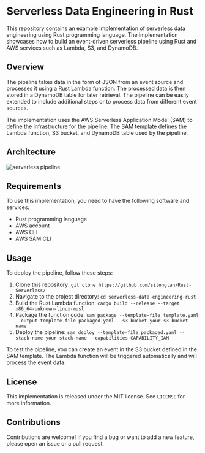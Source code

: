 # Serverless Data Engineering in Rust

This repository contains an example implementation of serverless data engineering using Rust programming language. The implementation showcases how to build an event-driven serverless pipeline using Rust and AWS services such as Lambda, S3, and DynamoDB.

## Overview

The pipeline takes data in the form of JSON from an event source and processes it using a Rust Lambda function. The processed data is then stored in a DynamoDB table for later retrieval. The pipeline can be easily extended to include additional steps or to process data from different event sources.

The implementation uses the AWS Serverless Application Model (SAM) to define the infrastructure for the pipeline. The SAM template defines the Lambda function, S3 bucket, and DynamoDB table used by the pipeline.

## Architecture
![serverless pipeline](https://user-images.githubusercontent.com/70916756/228685561-091541f2-e74d-45fc-9e41-fbcc2f20c762.png)
## Requirements

To use this implementation, you need to have the following software and services:

- Rust programming language
- AWS account
- AWS CLI
- AWS SAM CLI

## Usage

To deploy the pipeline, follow these steps:

1. Clone this repository: `git clone https://github.com/silongtan/Rust-Serverless/`
2. Navigate to the project directory: `cd serverless-data-engineering-rust`
3. Build the Rust Lambda function: `cargo build --release --target x86_64-unknown-linux-musl`
4. Package the function code: `sam package --template-file template.yaml --output-template-file packaged.yaml --s3-bucket your-s3-bucket-name`
5. Deploy the pipeline: `sam deploy --template-file packaged.yaml --stack-name your-stack-name --capabilities CAPABILITY_IAM`

To test the pipeline, you can create an event in the S3 bucket defined in the SAM template. The Lambda function will be triggered automatically and will process the event data.

## License

This implementation is released under the MIT license. See `LICENSE` for more information.

## Contributions

Contributions are welcome! If you find a bug or want to add a new feature, please open an issue or a pull request.
